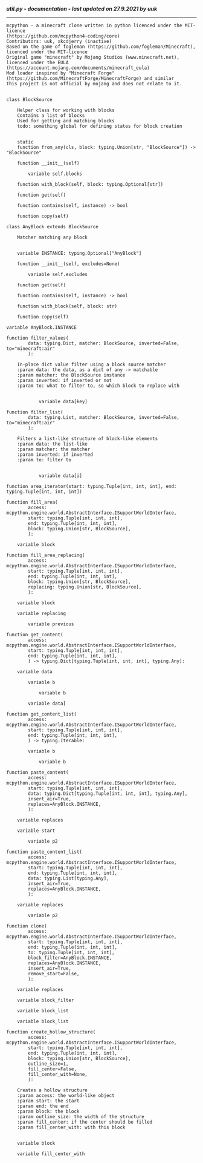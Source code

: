 ***util.py - documentation - last updated on 27.9.2021 by uuk***
___

    mcpython - a minecraft clone written in python licenced under the MIT-licence 
    (https://github.com/mcpython4-coding/core)
    Contributors: uuk, xkcdjerry (inactive)
    Based on the game of fogleman (https://github.com/fogleman/Minecraft), licenced under the MIT-licence
    Original game "minecraft" by Mojang Studios (www.minecraft.net), licenced under the EULA
    (https://account.mojang.com/documents/minecraft_eula)
    Mod loader inspired by "Minecraft Forge" (https://github.com/MinecraftForge/MinecraftForge) and similar
    This project is not official by mojang and does not relate to it.


    class BlockSource
        
        Helper class for working with blocks
        Contains a list of blocks
        Used for getting and matching blocks
        todo: something global for defining states for block creation


        static
        function from_any(cls, block: typing.Union[str, "BlockSource"]) -> "BlockSource"

        function __init__(self)

            variable self.blocks

        function with_block(self, block: typing.Optional[str])

        function get(self)

        function contains(self, instance) -> bool

        function copy(self)

    class AnyBlock extends BlockSource
        
        Matcher matching any block


        variable INSTANCE: typing.Optional["AnyBlock"]

        function __init__(self, excludes=None)

            variable self.excludes

        function get(self)

        function contains(self, instance) -> bool

        function with_block(self, block: str)

        function copy(self)

    variable AnyBlock.INSTANCE

    function filter_values(
            data: typing.Dict, matcher: BlockSource, inverted=False, to="minecraft:air"
            ):
        
        In-place dict value filter using a block source matcher
        :param data: the data, as a dict of any -> matchable
        :param matcher: the BlockSource instance
        :param inverted: if inverted or not
        :param to: what to filter to, so which block to replace with


                variable data[key]

    function filter_list(
            data: typing.List, matcher: BlockSource, inverted=False, to="minecraft:air"
            ):
        
        Filters a list-like structure of block-like elements
        :param data: the list-like
        :param matcher: the matcher
        :param inverted: if inverted
        :param to: filter to


                variable data[i]

    function area_iterator(start: typing.Tuple[int, int, int], end: typing.Tuple[int, int, int])

    function fill_area(
            access: mcpython.engine.world.AbstractInterface.ISupportWorldInterface,
            start: typing.Tuple[int, int, int],
            end: typing.Tuple[int, int, int],
            block: typing.Union[str, BlockSource],
            ):

        variable block

    function fill_area_replacing(
            access: mcpython.engine.world.AbstractInterface.ISupportWorldInterface,
            start: typing.Tuple[int, int, int],
            end: typing.Tuple[int, int, int],
            block: typing.Union[str, BlockSource],
            replacing: typing.Union[str, BlockSource],
            ):

        variable block

        variable replacing

            variable previous

    function get_content(
            access: mcpython.engine.world.AbstractInterface.ISupportWorldInterface,
            start: typing.Tuple[int, int, int],
            end: typing.Tuple[int, int, int],
            ) -> typing.Dict[typing.Tuple[int, int, int], typing.Any]:

        variable data

            variable b

                variable b

            variable data[

    function get_content_list(
            access: mcpython.engine.world.AbstractInterface.ISupportWorldInterface,
            start: typing.Tuple[int, int, int],
            end: typing.Tuple[int, int, int],
            ) -> typing.Iterable:

            variable b

                variable b

    function paste_content(
            access: mcpython.engine.world.AbstractInterface.ISupportWorldInterface,
            start: typing.Tuple[int, int, int],
            data: typing.Dict[typing.Tuple[int, int, int], typing.Any],
            insert_air=True,
            replaces=AnyBlock.INSTANCE,
            ):

        variable replaces

        variable start

            variable p2

    function paste_content_list(
            access: mcpython.engine.world.AbstractInterface.ISupportWorldInterface,
            start: typing.Tuple[int, int, int],
            end: typing.Tuple[int, int, int],
            data: typing.List[typing.Any],
            insert_air=True,
            replaces=AnyBlock.INSTANCE,
            ):

        variable replaces

            variable p2

    function clone(
            access: mcpython.engine.world.AbstractInterface.ISupportWorldInterface,
            start: typing.Tuple[int, int, int],
            end: typing.Tuple[int, int, int],
            to: typing.Tuple[int, int, int],
            block_filter=AnyBlock.INSTANCE,
            replaces=AnyBlock.INSTANCE,
            insert_air=True,
            remove_start=False,
            ):

        variable replaces

        variable block_filter

        variable block_list

        variable block_list

    function create_hollow_structure(
            access: mcpython.engine.world.AbstractInterface.ISupportWorldInterface,
            start: typing.Tuple[int, int, int],
            end: typing.Tuple[int, int, int],
            block: typing.Union[str, BlockSource],
            outline_size=1,
            fill_center=False,
            fill_center_with=None,
            ):
        
        Creates a hollow structure
        :param access: the world-like object
        :param start: the start
        :param end: the end
        :param block: the block
        :param outline_size: the width of the structure
        :param fill_center: if the center should be filled
        :param fill_center_with: with this block


        variable block

        variable fill_center_with